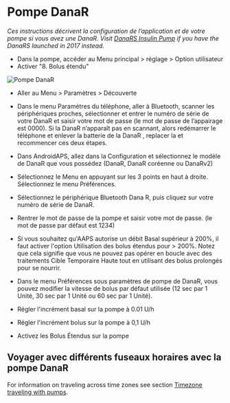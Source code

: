 # Pompe DanaR

_Ces instructions décrivent la configuration de l’application et de votre pompe si vous avez une DanaR.  Visit [DanaRS Insulin Pump](./DanaRS-Insulin-Pump.md) if you have the DanaRS launched in 2017 instead._

- Dans la pompe, accéder au Menu principal > réglage > Option utilisateur
- Activer "8. Bolus étendu"

![Pompe DanaR](../images/danar1.png)

- Aller au Menu > Paramètres > Découverte

- Dans le menu Paramètres du téléphone, aller à Bluetooth, scanner les périphériques proches, sélectionner et entrer le numéro de série de votre DanaR et saisir votre mot de passe (le mot de passe de l’appairage est 0000).  Si la DanaR n’apparaît pas en scannant, alors redémarrer le téléphone et enlever la batterie de la DanaR , replacer la et recommencer ces deux étapes.

- Dans AndroidAPS, allez dans la Configuration et sélectionnez le modèle de DanaR que vous possédez (DanaR, DanaR coréenne ou DanaRv2)

- Sélectionnez le Menu en appuyant sur les 3 points en haut à droite. Sélectionnez le menu Préférences.

- Sélectionnez le périphérique Bluetooth Dana R, puis cliquez sur votre numéro de série de DanaR.

- Rentrer le mot de passe de la pompe et saisir votre mot de passe. (le mot de passe par défaut est 1234)

- Si vous souhaitez qu'AAPS autorise un débit Basal supérieur à 200%, il faut activer l'option Utilisation des bolus étendus pour > 200%. Notez que cela signifie que vous ne pouvez pas opérer en boucle avec des traitements Cible Temporaire Haute tout en utilisant des bolus prolongés pour se nourrir.

- Dans le menu Préférences sous paramètres de pompe de DanaR, vous pouvez modifier la vitesse de bolus par défaut utilisée (12 sec par 1 Unité, 30 sec par 1 Unité ou 60 sec par 1 Unité).

- Régler l'incrément basal sur la pompe à 0.01 U/h

- Régler l'incrément bolus sur la pompe à 0,1 U/h

- Activez les Bolus Étendus sur la pompe

## Voyager avec différents fuseaux horaires avec la pompe DanaR

For information on traveling across time zones see section [Timezone traveling with pumps](../DailyLifeWithAaps/TimezoneTraveling-DaylightSavingTime.md#danarv2-danars).
